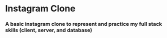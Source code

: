 # Instagram Clone
### A basic instagram clone to represent and practice my full stack skills (client, server, and database) 
